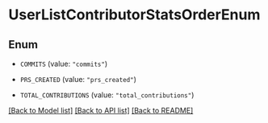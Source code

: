 # UserListContributorStatsOrderEnum

## Enum


* `COMMITS` (value: `"commits"`)

* `PRS_CREATED` (value: `"prs_created"`)

* `TOTAL_CONTRIBUTIONS` (value: `"total_contributions"`)


[[Back to Model list]](../README.md#documentation-for-models) [[Back to API list]](../README.md#documentation-for-api-endpoints) [[Back to README]](../README.md)


